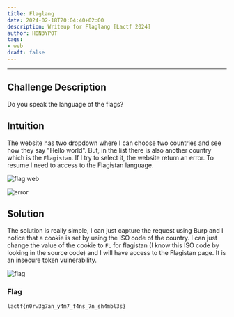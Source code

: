 ```yaml
---
title: Flaglang
date: 2024-02-18T20:04:40+02:00
description: Writeup for Flaglang [Lactf 2024]
author: H0N3YP0T
tags:
- web
draft: false
---
```

___

## Challenge Description

Do you speak the language of the flags?

## Intuition

The website has two dropdown where I can choose two countries and see how they say "Hello world". But, in the list there is also another country
which is the `Flagistan`. If I try to select it, the website return an error. To resume I need to access to the Flagistan language.

![flag web](/images/lactf_2024/flag_chall.png)

![error](/images/lactf_2024/flagistan.png)

## Solution

The solution is really simple, I can just capture the request using Burp and I notice that a cookie is set by using the ISO code of the country. I can just change the value of the cookie to `FL` for flagistan (I know this ISO code by looking in the source code) and I will have access to the Flagistan page. It is an insecure token vulnerability.

![flag](/images/lactf_2024/flag_flagistan.png)

### Flag

`lactf{n0rw3g7an_y4m7_f4ns_7n_sh4mbl3s}`

